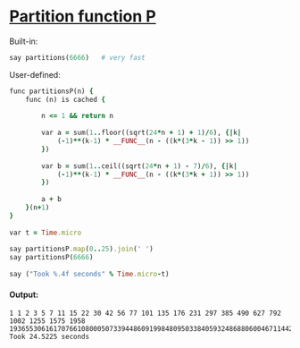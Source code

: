 [1]: https://rosettacode.org/wiki/Partition_function_P

# [Partition function P][1]

Built-in:

```ruby
say partitions(6666)   # very fast
```


User-defined:

```ruby
func partitionsP(n) {
    func (n) is cached {
 
        n <= 1 && return n
 
        var a = sum(1..floor((sqrt(24*n + 1) + 1)/6), {|k|
            (-1)**(k-1) * __FUNC__(n - ((k*(3*k - 1)) >> 1))
        })
 
        var b = sum(1..ceil((sqrt(24*n + 1) - 7)/6), {|k|
            (-1)**(k-1) * __FUNC__(n - ((k*(3*k + 1)) >> 1))
        })
 
        a + b
    }(n+1)
}
 
var t = Time.micro
 
say partitionsP.map(0..25).join(' ')
say partitionsP(6666)
 
say ("Took %.4f seconds" % Time.micro-t)
```

#### Output:
```
1 1 2 3 5 7 11 15 22 30 42 56 77 101 135 176 231 297 385 490 627 792 1002 1255 1575 1958
193655306161707661080005073394486091998480950338405932486880600467114423441282418165863
Took 24.5225 seconds
```
